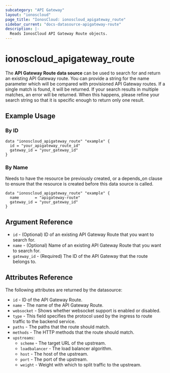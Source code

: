 ```yaml
---
subcategory: "API Gateway"
layout: "ionoscloud"
page_title: "IonosCloud: ionoscloud_apigateway_route"
sidebar_current: "docs-datasource-apigateway-route"
description: |-
  Reads IonosCloud API Gateway Route objects.
---
```


# ionoscloud_apigateway_route

The **API Gateway Route data source** can be used to search for and return an existing API Gateway route.
You can provide a string for the name parameter which will be compared with provisioned API Gateway routes.
If a single match is found, it will be returned. If your search results in multiple matches, an error will be returned.
When this happens, please refine your search string so that it is specific enough to return only one result.

## Example Usage

### By ID

```hcl
data "ionoscloud_apigateway_route" "example" {
  id = "your_apigateway_route_id"
  gateway_id = "your_gateway_id"
}
```

### By Name

Needs to have the resource be previously created, or a depends_on clause to ensure that the resource is created before
this data source is called.

```hcl
data "ionoscloud_apigateway_route" "example" {
  name       = "apigateway-route"
  gateway_id = "your_gateway_id"
}
```

## Argument Reference

* `id` - (Optional) ID of an existing API Gateway Route that you want to search for.
* `name` - (Optional) Name of an existing API Gateway Route that you want to search for.
* `gateway_id` - (Required) The ID of the API Gateway that the route belongs to.

## Attributes Reference

The following attributes are returned by the datasource:

* `id` - ID of the API Gateway Route.
* `name` - The name of the API Gateway Route.
* `websocket` - Shows whether websocket support is enabled or disabled.
* `type` - This field specifies the protocol used by the ingress to route traffic to the backend service.
* `paths` - The paths that the route should match.
* `methods` - The HTTP methods that the route should match.
* `upstreams`:
    * `scheme` - The target URL of the upstream.
    * `loadbalancer` - The load balancer algorithm.
    * `host` - The host of the upstream.
    * `port` - The port of the upstream.
    * `weight` - Weight with which to split traffic to the upstream.
